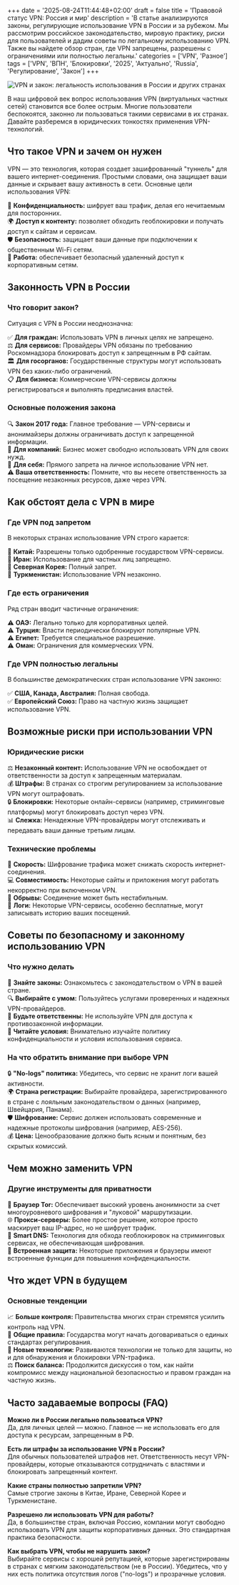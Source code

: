 +++
date = '2025-08-24T11:44:48+02:00'
draft = false
title = 'Правовой статус VPN: Россия и мир'
description = 'В статье анализируются законы, регулирующие использование VPN в России и за рубежом. Мы рассмотрим российское законодательство, мировую практику, риски для пользователей и дадим советы по легальному использованию VPN. Также вы найдете обзор стран, где VPN запрещены, разрешены с ограничениями или полностью легальны.'
categories = ['VPN', 'Разное']
tags = ['VPN', 'ВПН', 'Блокировки', '2025', 'Актуально', 'Russia', 'Регулирование', 'Закон']
+++

![VPN и закон: легальность использования в России и других странах](https://imagestoring.fra1.cdn.digitaloceanspaces.com/675EDEE0-D6DA-4296-A0CA-34D65039C217.png)

В наш цифровой век вопрос использования VPN (виртуальных частных сетей) становится все более острым. Многие пользователи беспокоятся, законно ли пользоваться такими сервисами в их странах. Давайте разберемся в юридических тонкостях применения VPN-технологий.

## Что такое VPN и зачем он нужен

VPN — это технология, которая создает зашифрованный "туннель" для вашего интернет-соединения. Простыми словами, она защищает ваши данные и скрывает вашу активность в сети. Основные цели использования VPN:

🔐 **Конфиденциальность:** шифрует ваш трафик, делая его нечитаемым для посторонних.  
🌍 **Доступ к контенту:** позволяет обходить геоблокировки и получать доступ к сайтам и сервисам.  
🛡️ **Безопасность:** защищает ваши данные при подключении к общественным Wi-Fi сетям.  
🏢 **Работа:** обеспечивает безопасный удаленный доступ к корпоративным сетям.

## Законность VPN в России

### Что говорит закон?

Ситуация с VPN в России неоднозначна:

✅ **Для граждан:** Использовать VPN в личных целях не запрещено.  
⚖️ **Для сервисов:** Провайдеры VPN обязаны по требованию Роскомнадзора блокировать доступ к запрещенным в РФ сайтам.  
🏛️ **Для госорганов:** Государственные структуры могут использовать VPN без каких-либо ограничений.  
📋 **Для бизнеса:** Коммерческие VPN-сервисы должны регистрироваться и выполнять предписания властей.

### Основные положения закона

🔍 **Закон 2017 года:** Главное требование — VPN-сервисы и анонимайзеры должны ограничивать доступ к запрещенной информации.  
💼 **Для компаний:** Бизнес может свободно использовать VPN для своих нужд.  
🎯 **Для себя:** Прямого запрета на личное использование VPN нет.  
⚠️ **Ваша ответственность:** Помните, что вы несете ответственность за посещение незаконных ресурсов, даже через VPN.

## Как обстоят дела с VPN в мире

### Где VPN под запретом

В некоторых странах использование VPN строго карается:

🚫 **Китай:** Разрешены только одобренные государством VPN-сервисы.  
🚫 **Иран:** Использование для частных лиц запрещено.  
🚫 **Северная Корея:** Полный запрет.  
🚫 **Туркменистан:** Использование VPN незаконно.

### Где есть ограничения

Ряд стран вводит частичные ограничения:

⚠️ **ОАЭ:** Легально только для корпоративных целей.  
⚠️ **Турция:** Власти периодически блокируют популярные VPN.  
⚠️ **Египет:** Требуется специальное разрешение.  
⚠️ **Оман:** Ограничения для коммерческих VPN.

### Где VPN полностью легальны

В большинстве демократических стран использование VPN законно:

✅ **США, Канада, Австралия:** Полная свобода.  
✅ **Европейский Союз:** Право на частную жизнь защищает использование VPN.

## Возможные риски при использовании VPN

### Юридические риски

⚖️ **Незаконный контент:** Использование VPN не освобождает от ответственности за доступ к запрещенным материалам.  
💰 **Штрафы:** В странах со строгим регулированием за использование VPN могут оштрафовать.  
🔒 **Блокировки:** Некоторые онлайн-сервисы (например, стриминговые платформы) могут блокировать доступ через VPN.  
📊 **Слежка:** Ненадежные VPN-провайдеры могут отслеживать и передавать ваши данные третьим лицам.

### Технические проблемы

🐌 **Скорость:** Шифрование трафика может снижать скорость интернет-соединения.  
💻 **Совместимость:** Некоторые сайты и приложения могут работать некорректно при включенном VPN.  
🔌 **Обрывы:** Соединение может быть нестабильным.  
💾 **Логи:** Некоторые VPN-сервисы, особенно бесплатные, могут записывать историю ваших посещений.

## Советы по безопасному и законному использованию VPN

### Что нужно делать

📖 **Знайте законы:** Ознакомьтесь с законодательством о VPN в вашей стране.  
🔍 **Выбирайте с умом:** Пользуйтесь услугами проверенных и надежных VPN-провайдеров.  
🚫 **Будьте ответственны:** Не используйте VPN для доступа к противозаконной информации.  
📝 **Читайте условия:** Внимательно изучайте политику конфиденциальности и условия использования сервиса.

### На что обратить внимание при выборе VPN

🔒 **"No-logs" политика:** Убедитесь, что сервис не хранит логи вашей активности.  
🌍 **Страна регистрации:** Выбирайте провайдера, зарегистрированного в стране с лояльным законодательством о данных (например, Швейцария, Панама).  
🛡️ **Шифрование:** Сервис должен использовать современные и надежные протоколы шифрования (например, AES-256).  
💰 **Цена:** Ценообразование должно быть ясным и понятным, без скрытых комиссий.

## Чем можно заменить VPN

### Другие инструменты для приватности

🔐 **Браузер Tor:** Обеспечивает высокий уровень анонимности за счет многоуровневого шифрования и "луковой" маршрутизации.  
🌐 **Прокси-серверы:** Более простое решение, которое просто маскирует ваш IP-адрес, но не шифрует трафик.  
🔧 **Smart DNS:** Технология для обхода геоблокировок на стриминговых сервисах, не обеспечивающая шифрования.  
📱 **Встроенная защита:** Некоторые приложения и браузеры имеют встроенные функции для повышения конфиденциальности.

## Что ждет VPN в будущем

### Основные тенденции

📈 **Больше контроля:** Правительства многих стран стремятся усилить контроль над VPN.  
🤝 **Общие правила:** Государства могут начать договариваться о единых стандартах регулирования.  
🔬 **Новые технологии:** Развиваются технологии не только для защиты, но и для обнаружения и блокировки VPN-трафика.  
⚖️ **Поиск баланса:** Продолжится дискуссия о том, как найти компромисс между национальной безопасностью и правом граждан на частную жизнь.

## Часто задаваемые вопросы (FAQ)

**Можно ли в России легально пользоваться VPN?**  
Да, для личных целей — можно. Главное — не использовать его для доступа к ресурсам, запрещенным в РФ.

**Есть ли штрафы за использование VPN в России?**  
Для обычных пользователей штрафов нет. Ответственность несут VPN-провайдеры, которые отказываются сотрудничать с властями и блокировать запрещенный контент.

**Какие страны полностью запретили VPN?**  
Самые строгие законы в Китае, Иране, Северной Корее и Туркменистане.

**Разрешено ли использовать VPN для работы?**  
Да, в большинстве стран, включая Россию, компании могут свободно использовать VPN для защиты корпоративных данных. Это стандартная практика безопасности.

**Как выбрать VPN, чтобы не нарушить закон?**  
Выбирайте сервисы с хорошей репутацией, которые зарегистрированы в странах с мягким законодательством (не в России). Убедитесь, что у них есть политика отсутствия логов ("no-logs") и прозрачные условия.